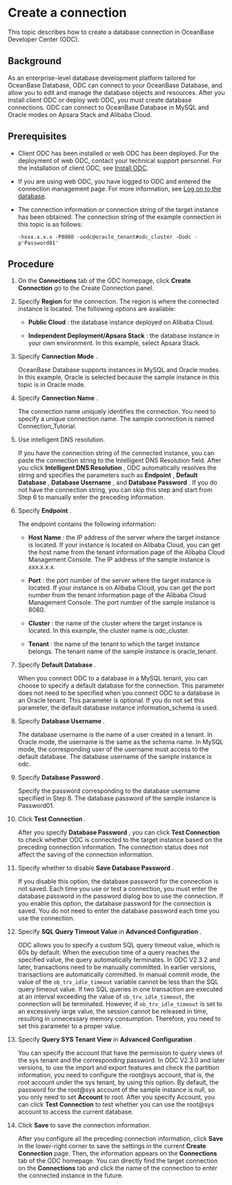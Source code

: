 Create a connection 
========================================

This topic describes how to create a database connection in OceanBase Developer Center (ODC). 

Background 
-------------------

As an enterprise-level database development platform tailored for OceanBase Database, ODC can connect to your OceanBase Database, and allow you to edit and manage the database objects and resources. After you install client ODC or deploy web ODC, you must create database connections. ODC can connect to OceanBase Database in MySQL and Oracle modes on Apsara Stack and Alibaba Cloud. 

Prerequisites 
----------------------

* Client ODC has been installed or web ODC has been deployed. For the deployment of web ODC, contact your technical support personnel. For the installation of client ODC, see [Install ODC](https://www.oceanbase.com/docs/oceanbase-developer-center/odc/V3.1.1/install-odc-1).

  

* If you are using web ODC, you have logged to ODC and entered the connection management page. For more information, see [Log on to the database](../600.web-odc-user-guide/100.log-on-to-odc/100.log-on-to-odc-account.md).

  

* The connection information or connection string of the target instance has been obtained. The connection string of the example connection in this topic is as follows:

  ```unknow
  -hxxx.x.x.x -P8080 -uodc@oracle_tenant#odc_cluster -Dodc -p'Password01'
  ```

  




Procedure 
------------------

1. On the **Connections** tab of the ODC homepage, click **Create Connection** go to the Create Connection panel.

   

2. Specify **Region** for the connection. The region is where the connected instance is located. The following options are available:

   * **Public Cloud** : the database instance deployed on Alibaba Cloud.
   
   * **Independent Deployment/Apsara Stack** : the database instance in your own environment. In this example, select Apsara Stack.
   

   

3. Specify **Connection Mode** . 

   OceanBase Database supports instances in MySQL and Oracle modes. In this example, Oracle is selected because the sample instance in this topic is in Oracle mode.
   

4. Specify **Connection Name** . 

   The connection name uniquely identifies the connection. You need to specify a unique connection name. The sample connection is named Connection_Tutorial.
   

5. Use intelligent DNS resolution. 

   If you have the connection string of the connected instance, you can paste the connection string to the Intelligent DNS Resolution field. After you click **Intelligent DNS Resolution** , ODC automatically resolves the string and specifies the parameters such as **Endpoint** , **Default Database** , **Database Username** , and **Database Password** . If you do not have the connection string, you can skip this step and start from Step 6 to manually enter the preceding information.
   

6. Specify **Endpoint** . 

   The endpoint contains the following information:
   * **Host Name** : the IP address of the server where the target instance is located. If your instance is located on Alibaba Cloud, you can get the host name from the tenant information page of the Alibaba Cloud Management Console. The IP address of the sample instance is xxx.x.x.x.

     
   
   * **Port** : the port number of the server where the target instance is located. If your instance is on Alibaba Cloud, you can get the port number from the tenant information page of the Alibaba Cloud Management Console. The port number of the sample instance is 8080.

     
   
   * **Cluster** : the name of the cluster where the target instance is located. In this example, the cluster name is odc_cluster.

     
   
   * **Tenant** : the name of the tenant to which the target instance belongs. The tenant name of the sample instance is oracle_tenant.

     
   

   

7. Specify **Default Database** . 

   When you connect ODC to a database in a MySQL tenant, you can choose to specify a default database for the connection. This parameter does not need to be specified when you connect ODC to a database in an Oracle tenant. This parameter is optional. If you do not set this parameter, the default database instance information_schema is used.
   

8. Specify **Database Username** . 

   The database username is the name of a user created in a tenant. In Oracle mode, the username is the same as the schema name. In MySQL mode, the corresponding user of the username must access to the default database. The database username of the sample instance is odc.
   

9. Specify **Database Password** . 

   Specify the password corresponding to the database username specified in Step 8. The database password of the sample instance is Password01.
   

10. Click **Test Connection** . 

    After you specify **Database Password** , you can click **Test Connection** to check whether ODC is connected to the target instance based on the preceding connection information. The connection status does not affect the saving of the connection information.
    

11. Specify whether to disable **Save Database Password** . 

    If you disable this option, the database password for the connection is not saved. Each time you use or test a connection, you must enter the database password in the password dialog box to use the connection. If you enable this option, the database password for the connection is saved. You do not need to enter the database password each time you use the connection.
    

12. Specify **SQL Query Timeout Value** in **Advanced Configuration** . 

    ODC allows you to specify a custom SQL query timeout value, which is 60s by default. When the execution time of a query reaches the specified value, the query automatically terminates. In ODC V2.3.2 and later, transactions need to be manually committed. In earlier versions, transactions are automatically committed. In manual commit mode, the value of the `ob_trx_idle_timeout` variable cannot be less than the SQL query timeout value. If two SQL queries in one transaction are executed at an interval exceeding the value of `ob_trx_idle_timeout`, the connection will be terminated. However, if `ob_trx_idle_timeout` is set to an excessively large value, the session cannot be released in time, resulting in unnecessary memory consumption. Therefore, you need to set this parameter to a proper value.
    

13. Specify **Query SYS Tenant View** in **Advanced Configuration** . 

    You can specify the account that have the permission to query views of the sys tenant and the corresponding password. In ODC V2.3.0 and later versions, to use the import and export features and check the partition information, you need to configure the root@sys account, that is, the root account under the sys tenant, by using this option. By default, the password for the root@sys account of the sample instance is null, so you only need to set **Account** to root. After you specify Account, you can click **Test Connection** to test whether you can use the root@sys account to access the current database.
    

14. Click **Save** to save the connection information. 

    After you configure all the preceding connection information, click **Save** in the lower-right corner to save the settings in the current **Create Connection** page. Then, the information appears on the **Connections** tab of the ODC homepage. You can directly find the target connection on the **Connections** tab and click the name of the connection to enter the connected instance in the future.
    



